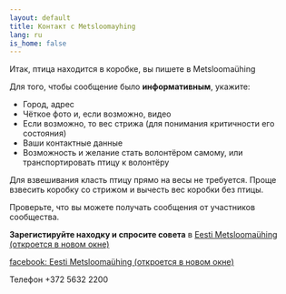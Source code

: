 ```yaml
---
layout: default
title: Контакт с Metsloomayhing 
lang: ru
is_home: false
---
```


Итак, птица находится в коробке, вы пишете в Metsloomaühing 

Для того, чтобы сообщение было <b>информативным</b>, укажите: 
- Город, адрес
- Чёткое фото и, если возможно, видео
- Если возможно, то вес стрижа (для понимания критичности его состояния)
- Ваши контактные данные
- Возможность и желание стать волонтёром самому, или транспортировать птицу к волонтёру
  
Для взвешивания класть птицу прямо на весы не требуется.
Проще взвесить коробку со стрижом и вычесть вес коробки без птицы.

Проверьте, что вы можете получать сообщения от участников сообщества.

**Зарегистируйте находку и спросите совета** в <a href="https://www.metsloom.ee/kontaktid/" target="_blank" rel="noopener noreferrer">Eesti Metsloomaühing (откроется в новом окне)</a>

<a href="https://www.facebook.com/EestiMetsloomayhing/" target="_blank" rel="noopener noreferrer">facebook: Eesti Metsloomaühing (откроется в новом окне)</a> 

Телефон +372 5632 2200
